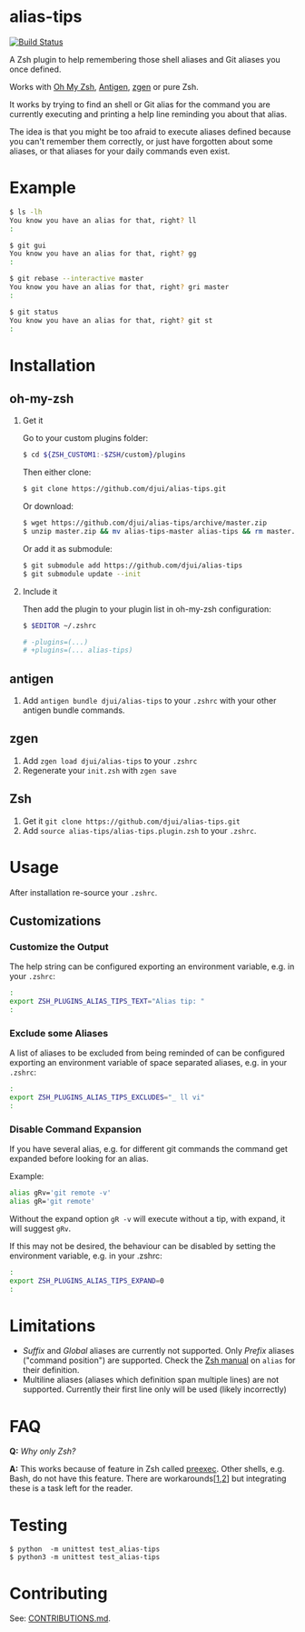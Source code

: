 # alias-tips

[![Build Status](https://travis-ci.org/djui/alias-tips.svg)](https://travis-ci.org/djui/alias-tips)

A Zsh plugin to help remembering those shell aliases and Git aliases you once
defined.

Works with [Oh My Zsh](https://github.com/robbyrussell/oh-my-zsh),
[Antigen](http://antigen.sharats.me), [zgen](https://github.com/tarjoilija/zgen)
or pure Zsh.

It works by trying to find an shell or Git alias for the command you are
currently executing and printing a help line reminding you about that alias.

The idea is that you might be too afraid to execute aliases defined because you
can't remember them correctly, or just have forgotten about some aliases, or
that aliases for your daily commands even exist.


# Example

```sh
$ ls -lh
You know you have an alias for that, right? ll
:

$ git gui
You know you have an alias for that, right? gg
:

$ git rebase --interactive master
You know you have an alias for that, right? gri master
:

$ git status
You know you have an alias for that, right? git st
:
```


# Installation

## oh-my-zsh

1. Get it

    Go to your custom plugins folder:

    ```sh
    $ cd ${ZSH_CUSTOM1:-$ZSH/custom}/plugins
    ```

    Then either clone:

    ```sh
    $ git clone https://github.com/djui/alias-tips.git
    ```

    Or download:

    ```sh
    $ wget https://github.com/djui/alias-tips/archive/master.zip
    $ unzip master.zip && mv alias-tips-master alias-tips && rm master.zip
    ```

    Or add it as submodule:

    ```sh
    $ git submodule add https://github.com/djui/alias-tips
    $ git submodule update --init
    ```

2. Include it

    Then add the plugin to your plugin list in oh-my-zsh configuration:

    ```sh
    $ $EDITOR ~/.zshrc

    # -plugins=(...)
    # +plugins=(... alias-tips)
    ```


## antigen

1. Add `antigen bundle djui/alias-tips` to your `.zshrc` with your other antigen
   bundle commands.


## zgen

1. Add `zgen load djui/alias-tips` to your `.zshrc`
2. Regenerate your `init.zsh` with `zgen save`


## Zsh

1. Get it `git clone https://github.com/djui/alias-tips.git`
2. Add `source alias-tips/alias-tips.plugin.zsh` to your `.zshrc`.


# Usage

After installation re-source your `.zshrc`.


## Customizations

### Customize the Output

The help string can be configured exporting an environment variable, e.g. in
your `.zshrc`:

```sh
:
export ZSH_PLUGINS_ALIAS_TIPS_TEXT="Alias tip: "
:
```


### Exclude some Aliases

A list of aliases to be excluded from being reminded of can be configured
exporting an environment variable of space separated aliases, e.g. in your
`.zshrc`:

```sh
:
export ZSH_PLUGINS_ALIAS_TIPS_EXCLUDES="_ ll vi"
:
```


### Disable Command Expansion

If you have several alias, e.g. for different git commands the command get
expanded before looking for an alias.

Example:

```sh
alias gRv='git remote -v'
alias gR='git remote'
```

Without the expand option `gR -v` will execute without a tip, with expand, it
will suggest `gRv`.

If this may not be desired, the behaviour can be disabled by setting the
environment variable, e.g. in your .zshrc:

```sh
:
export ZSH_PLUGINS_ALIAS_TIPS_EXPAND=0
:
```


# Limitations

- *Suffix* and *Global* aliases are currently not supported. Only *Prefix*
  aliases ("command position") are supported. Check the
  [Zsh manual](http://zsh.sourceforge.net/Doc/Release/Shell-Builtin-Commands.html#Shell-Builtin-Commands)
  on `alias` for their definition.
- Multiline aliases (aliases which definition span multiple lines) are not
  supported. Currently their first line only will be used (likely incorrectly)


# FAQ

**Q:** *Why only Zsh?*

**A:** This works because of feature in Zsh called
[preexec](http://zsh.sourceforge.net/Doc/Release/Functions.html). Other shells,
e.g. Bash, do not have this feature. There are
workarounds[[1](https://github.com/rcaloras/bash-preexec),[2](http://www.twistedmatrix.com/users/glyph/preexec.bash.txt)]
but integrating these is a task left for the reader.


# Testing

    $ python  -m unittest test_alias-tips
    $ python3 -m unittest test_alias-tips


# Contributing

See: [CONTRIBUTIONS.md](CONTRIBUTIONS.md).
